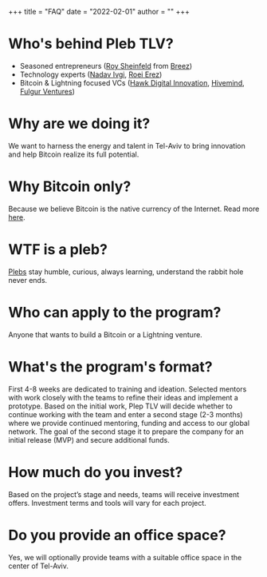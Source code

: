 +++
title = "FAQ"
date = "2022-02-01"
author = ""
+++

# Who's behind Pleb TLV? 
* Seasoned entrepreneurs ([Roy Sheinfeld](https://www.linkedin.com/in/roysheinfeld) from [Breez](https://breez.technology))
* Technology experts ([Nadav Ivgi](https://www.linkedin.com/in/nadavivgi), [Roei Erez](https://www.linkedin.com/in/roeierez))
* Bitcoin & Lightning focused VCs ([Hawk Digital Innovation](https://www.hawkdigitalinnovation.com), [Hivemind](https://hivemind.vc), [Fulgur Ventures](https://fulgur.ventures))
# Why are we doing it?
We want to harness the energy and talent in Tel-Aviv to bring innovation and help Bitcoin realize its full potential. 
# Why Bitcoin only?
Because we believe Bitcoin is the native currency of the Internet. Read more [here](https://bitcoin.org/bitcoin.pdf).
# WTF is a pleb?
[Plebs](https://bitcoinmagazine.com/culture/plebs-patricians-bitcoin-rome) stay humble, curious, always learning, understand the rabbit hole never ends. 
# Who can apply to the program?
Anyone that wants to build a Bitcoin or a Lightning venture. 
# What's the program's format?
First 4-8 weeks are dedicated to training and ideation. Selected mentors with work closely with the teams to refine their ideas and implement a prototype. Based on the initial work, Plep TLV will decide whether to continue working with the team and enter a second stage (2-3 months) where we provide continued mentoring, funding and access to our global network. The goal of the second stage it to prepare the company for an initial release (MVP) and secure additional funds.    
# How much do you invest?
Based on the project’s stage and needs, teams will receive investment offers. Investment terms and tools will vary for each project.
# Do you provide an office space?
Yes, we will optionally provide teams with a suitable office space in the center of Tel-Aviv. 
